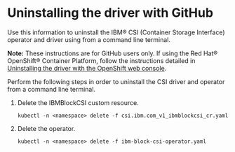 # Uninstalling the driver with GitHub

Use this information to uninstall the IBM® CSI (Container Storage Interface) operator and driver using  from a command line terminal.

**Note:** These instructions are for GitHub users only. If using the Red Hat® OpenShift® Container Platform, follow the instructions detailed in [Uninstalling the driver with the OpenShift web console](csi_ug_uninstall_openshift.md).

Perform the following steps in order to uninstall the CSI driver and operator from a command line terminal.
1.  Delete the IBMBlockCSI custom resource.

    ```
    kubectl -n <namespace> delete -f csi.ibm.com_v1_ibmblockcsi_cr.yaml
    ```

2.  Delete the operator.

    ```
    kubectl -n <namespace> delete -f ibm-block-csi-operator.yaml
    ```


